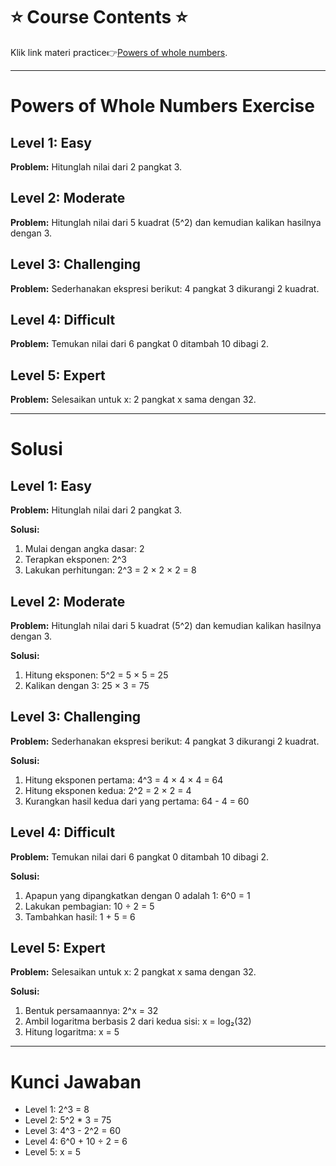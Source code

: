 # ⭐️ Course Contents ⭐️

Klik link materi practice👉[Powers of whole numbers](https://www.khanacademy.org/math/algebra-basics/basic-alg-foundations/alg-basics-exponents/e/exponents).

---
# Powers of Whole Numbers Exercise

## Level 1: Easy

**Problem:** Hitunglah nilai dari 2 pangkat 3.

## Level 2: Moderate

**Problem:** Hitunglah nilai dari 5 kuadrat (5^2) dan kemudian kalikan hasilnya dengan 3.

## Level 3: Challenging

**Problem:** Sederhanakan ekspresi berikut: 4 pangkat 3 dikurangi 2 kuadrat.

## Level 4: Difficult

**Problem:** Temukan nilai dari 6 pangkat 0 ditambah 10 dibagi 2.

## Level 5: Expert

**Problem:** Selesaikan untuk x: 2 pangkat x sama dengan 32.

---

# Solusi

## Level 1: Easy

**Problem:** Hitunglah nilai dari 2 pangkat 3.

**Solusi:**
1. Mulai dengan angka dasar: 2
2. Terapkan eksponen: 2^3
3. Lakukan perhitungan: 2^3 = 2 × 2 × 2 = 8

## Level 2: Moderate

**Problem:** Hitunglah nilai dari 5 kuadrat (5^2) dan kemudian kalikan hasilnya dengan 3.

**Solusi:**
1. Hitung eksponen: 5^2 = 5 × 5 = 25
2. Kalikan dengan 3: 25 × 3 = 75

## Level 3: Challenging

**Problem:** Sederhanakan ekspresi berikut: 4 pangkat 3 dikurangi 2 kuadrat.

**Solusi:**
1. Hitung eksponen pertama: 4^3 = 4 × 4 × 4 = 64
2. Hitung eksponen kedua: 2^2 = 2 × 2 = 4
3. Kurangkan hasil kedua dari yang pertama: 64 - 4 = 60

## Level 4: Difficult

**Problem:** Temukan nilai dari 6 pangkat 0 ditambah 10 dibagi 2.

**Solusi:**
1. Apapun yang dipangkatkan dengan 0 adalah 1: 6^0 = 1
2. Lakukan pembagian: 10 ÷ 2 = 5
3. Tambahkan hasil: 1 + 5 = 6

## Level 5: Expert

**Problem:** Selesaikan untuk x: 2 pangkat x sama dengan 32.

**Solusi:**
1. Bentuk persamaannya: 2^x = 32
2. Ambil logaritma berbasis 2 dari kedua sisi: x = log₂(32)
3. Hitung logaritma: x = 5

---

# Kunci Jawaban

- Level 1: 2^3 = 8
- Level 2: 5^2 * 3 = 75
- Level 3: 4^3 - 2^2 = 60
- Level 4: 6^0 + 10 ÷ 2 = 6
- Level 5: x = 5